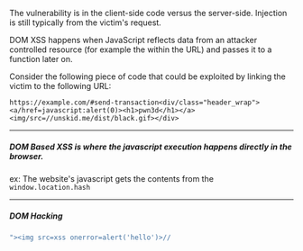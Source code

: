 The vulnerability is in the client-side code versus the server-side. Injection is still typically from the victim's request.

DOM XSS happens when JavaScript reflects data from an attacker controlled resource (for example the within the URL) and passes it to a function later on.

Consider the following piece of code that could be exploited by linking the victim to the following URL:

`https://example.com/#send-transaction<div/class="header_wrap"><a/href=javascript:alert(0)><h1>pwn3d</h1></a><img/src=//unskid.me/dist/black.gif></div>`

---
##### DOM Based XSS is where the javascript execution happens directly in the browser.

ex: The website's javascript gets the contents from the  `window.location.hash`

---
##### DOM Hacking 

```javascript
"><img src=xss onerror=alert('hello')>//
```
